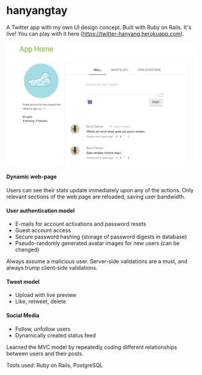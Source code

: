 # hanyangtay

A Twitter app with my own UI design concept. Built with Ruby on Rails.
It's live! You can play with it here (https://twitter-hanyang.herokuapp.com).

![alt text](https://raw.githubusercontent.com/hanyangtay/hanyanglive/master/src/assets/images/showcase/twitter.jpg "Twitter")

#### Dynamic web-page

Users can see their stats update immediately upon any of the actions. Only relevant sections of the web page are reloaded, saving user bandwidth.
    
#### User authentication model
  * E-mails for account activations and password resets
  * Guest account access
  * Secure password hashing (storage of password digests in database)
  * Pseudo-randomly generated avatar images for new users (can be changed)
  
Always assume a malicious user.
Server-side validations are a must, and always trump client-side validations.
   
#### Tweet model
  * Upload  with live preview
  * Like, retweet, delete
    
#### Social Media
  * Follow, unfollow users
  * Dynamically created status feed
    
Learned the MVC model by repeatedly coding different relationships between users and their posts. 

Tools used: Ruby on Rails, PostgreSQL
